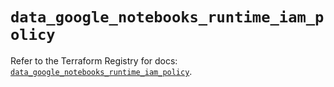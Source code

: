 # `data_google_notebooks_runtime_iam_policy`

Refer to the Terraform Registry for docs: [`data_google_notebooks_runtime_iam_policy`](https://registry.terraform.io/providers/hashicorp/google-beta/6.6.0/docs/data-sources/google_notebooks_runtime_iam_policy).
